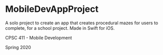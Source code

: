 # MobileDevAppProject

A solo project to create an app that creates procedural mazes for users to complete, for a school project. Made in Swift for iOS.

CPSC 411 - Mobile Development

Spring 2020
